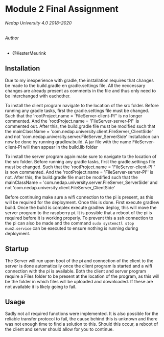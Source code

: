 # Module 2 Final Assignment

###### Nedap University 4.0 2018–2020

###### Author

 - @KesterMeurink

## Installation
Due to my inexperience with gradle, the installation requires that changes be made to the build.gradle en gradle.settings file.
All the neccessary changes are already present as comments in the file and thus only need to be interchanged with eachother.

To install the client program navigate to the location of the src folder.
Before running any gradle tasks, first the gradle.settings file must be changed. Such that the 'rootProject.name = 'FileServer-client-PI'' is no longer commented.
And the 'rootProject.name = 'FileServer-server-PI'' is commented out.
After this, the build.gradle file must be modified such that the mainClassName = 'com.nedap.university.client.FileServer_ClientSide' 
and not 'com.nedap.university.server.FileServer_ServerSide'
Installation can now be done by running gradlew.build. A jar file with the name FileServer-client-PI will then appear in the build.lib folder

To install the server program again make sure to navigate to the location of the src folder.
Before running any gradle tasks, first the gradle.settings file must be changed. Such that the 'rootProject.name = 'FileServer-client-PI'' is now commented.
And the 'rootProject.name = 'FileServer-server-PI'' is not.
After this, the build.gradle file must be modified such that the mainClassName = 'com.nedap.university.server.FileServer_ServerSide'
and not 'com.nedap.university.client.FileServer_ClientSide' 

Before continuing make sure a wifi connection to the pi is present, as this will be required for the deployment.
Once this is done. First execute gradlew build.
Once the build is complex execute gradlew deploy, this will move the server program to the raspberry pi.
It is possible that a reboot of the pi is required before it is working properly.
To prevent this a ssh connection to the pi can also be made and the command `sudo systemctl stop num2.service` can be executed to ensure nothing is running during deployment.



## Startup
The Server will run upon boot of the pi and connection of the client to the server is done automatically once the client program is started and a wifi connection with the pi is available.
Both the client and server program require a Files folder to be present at the location of the program, as this will be the folder in which files will be uploaded and downloaded.
If these are not available it is likely going to fail.

## Usage
Sadly not all required functions were implemented.
It is also possible for the reliable transfer protocol to fail, the cause behind this is unknown and there was not enough time to find a solution to this.
Should this occur, a reboot of the client and server should allow for you to continue.